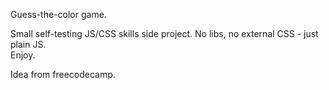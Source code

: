 Guess-the-color game.

Small self-testing JS/CSS skills side project. No libs, no external CSS - just plain JS.  
Enjoy.

Idea from freecodecamp.
